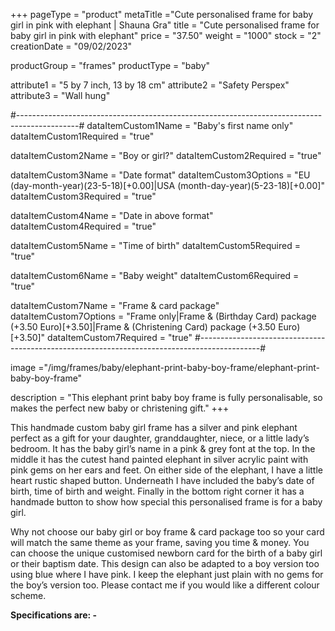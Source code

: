 +++
pageType = "product"
metaTitle ="Cute personalised frame for baby girl in pink with elephant | Shauna Gra"
title = "Cute personalised frame for baby girl in pink with elephant"
price = "37.50"
weight = "1000"
stock = "2"
creationDate = "09/02/2023"

productGroup = "frames"
productType = "baby"
 
attribute1 = "5 by 7 inch, 13 by 18 cm" 
attribute2 = "Safety Perspex"
attribute3 = "Wall hung"
 
#---------------------------------------------------------------------------------------------#
dataItemCustom1Name = "Baby's first name only"
dataItemCustom1Required = "true"

dataItemCustom2Name = "Boy or girl?"
dataItemCustom2Required = "true"

dataItemCustom3Name = "Date format"
dataItemCustom3Options = "EU (day-month-year)(23-5-18)[+0.00]|USA (month-day-year)(5-23-18)[+0.00]"
dataItemCustom3Required = "true"

dataItemCustom4Name = "Date in above format"
dataItemCustom4Required = "true"

dataItemCustom5Name = "Time of birth"
dataItemCustom5Required = "true"

dataItemCustom6Name = "Baby weight"
dataItemCustom6Required = "true"

dataItemCustom7Name = "Frame & card package"
dataItemCustom7Options = "Frame only|Frame & (Birthday Card) package (+3.50 Euro)[+3.50]|Frame & (Christening Card) package (+3.50 Euro)[+3.50]"
dataItemCustom7Required = "true"
#---------------------------------------------------------------------------------------------#
 
image ="/img/frames/baby/elephant-print-baby-boy-frame/elephant-print-baby-boy-frame"

description = "This elephant print baby boy frame is fully personalisable, so makes the perfect new baby or christening gift."
+++

This handmade custom baby girl frame has a silver and pink elephant perfect as a gift for your daughter, granddaughter, niece, or a little lady’s bedroom. It has the baby girl’s name in a pink & grey font at the top. In the middle it has the cutest hand painted elephant in silver acrylic paint with pink gems on her ears and feet. On either side of the elephant, I have a little heart rustic shaped button. Underneath I have included the baby’s date of birth, time of birth and weight. Finally in the bottom right corner it has a handmade button to show how special this personalised frame is for a baby girl.

Why not choose our baby girl or boy frame & card package too so your card will match the same theme as your frame, saving you time & money. You can choose the unique customised newborn card for the birth of a baby girl or their baptism date. This design can also be adapted to a boy version too using blue where I have pink. I keep the elephant just plain with no gems for the boy’s version too. Please contact me if you would like a different colour scheme.

**Specifications are: -**
